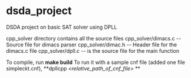 # dsda_project
DSDA project on basic SAT solver using DPLL

cpp_solver directory contains all the source files
cpp_solver/dimacs.c -- Source file for dimacs parser
cpp_solver/dimac.h -- Header file for the dimacs.c file
cpp_solver/dpll.c -- is the source file for the main function

To compile, run **make build**
To run it with a sample cnf file (added one file simpleckt.cnf), **dpllcpp *<relative_path_of_cnf_file>* **
